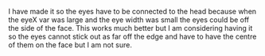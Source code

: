 I have made it so the eyes have to be connected to the head because when the eyeX var was large and the eye width was small the eyes could be off the side of the face. This works much better but I am considering having it so the eyes cannot stick out as far off the edge and have to have the centre of them on the face but I am not sure. 